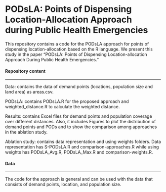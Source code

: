 # PODsLA: Points of Dispensing Location-Allocation Approach during Public Health Emergencies
This repository contains a code for the PODsLA approach for points of dispensing location-allocation based on the R language. We present this study in the paper “PODsLA: Points of Dispensing Location-allocation Approach During Public Health Emergencies.”

#### **Repository content**
------------------
Data: contains the data of demand points (locations, population size and land area) as  areas.csv.

PODsLA: contains PODsLA.R for the proposed approach and weighted_distance.R to calculate the weighted distance.

Results: contains Excel files for demand points and population coverage over different distances. Also, it includes Figures to plot the distribution of demand points and PODs and to show the comparison among approaches in the ablation study.

Ablation study: contains data representation and using weights folders. Data representation has S-PODsLA.R and comparison-approaches.R while using weights has PODsLA_Avg.R, PODsLA_Max.R and comparison-weights.R. 

#### **Data**
------------------
The code for the approach is general and can be used with the data that consists of demand points, location, and population size. 
